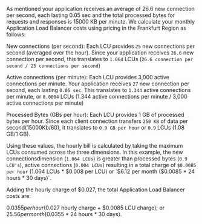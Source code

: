 As mentioned your application receives an average of 26.6 new connection per second, each lasting 0.05 sec and the total processed bytes for requests and responses is 15000 KB per minute. We calculate your monthly Application Load Balancer costs using pricing in the Frankfurt Region as follows:

New connections (per second): Each LCU provides `25` new connections per second (averaged over the hour). Since your application receives `26.6` new connection per second, this translates to `1.064` LCUs (`26.6 connection per second / 25 connections per second`)

Active connections (per minute): Each LCU provides 3,000 active connections per minute. Your application receives `27` new connection per second, each lasting `0.05 sec`. This translates to `1.344` active connections per minute, or `0.0004` LCUs (1.344 active connections per minute / 3,000 active connections per minute)

Processed Bytes (GBs per hour): Each LCU provides 1 GB of processed bytes per hour. Since each client connection transfers `250 KB` of data per second(15000Kb/60), it translates to `0.9 GB per hour` or `0.9` LCUs (1.08 GB/1 GB).


Using these values, the hourly bill is calculated by taking the maximum LCUs consumed across the three dimensions. In this example, the new connectionsdimension (`1.064 LCUs`) is greater than processed bytes  (`0.9 LCU's`), active connections (`0.004 LCUs`) resulting in a total charge of `$0.0085 per hour` (1.064 LCUs * $0.008 per LCU) or `$6.12 per month ($0.0085 * 24 hours * 30 days)`.

Adding the hourly charge of $0.027, the total Application Load Balancer costs are:

$0.0355 per hour ($0.027 hourly charge + $0.0085 LCU charge); or
$25.56 per month ($0.0355 * 24 hours * 30 days).